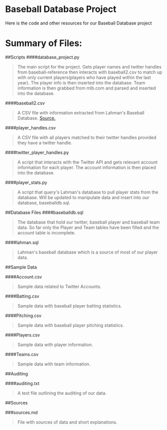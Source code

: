 # Baseball Database Project 

Here is the code and other resources for our Baseball Database project

# Summary of Files:

##Scripts
####database_project.py
  >The main script for the project. Gets player names and twitter handles from baseball-reference then interacts with baseball2.csv to match up with only current players(players who have played within the last year). The player info is then inserted into the database. Team information is then grabbed from mlb.com and parsed and inserted into the database.
  
####baseball2.csv
  >A CSV file with information extracted from Lahman's Baseball Database. [Source.](http://www.seanlahman.com/baseball-archive/statistics/)
  
####player_handles.csv
  >A CSV file with all players matched to their twitter handles provided they have a twitter handle.
  
####twitter_player_handles.py
  >A script that interacts with the Twitter API and gets relevant account information for each player. The account information is then placed into the database.
  
####player_stats.py
  >A script that query's Lahman's database to pull player stats from the database. Will be updated to manipulate data and insert into our database, baseballdb.sql.
  
##Database Files
####baseballdb.sql
  >The database that hold our twitter, baseball player and baseball team data. So far only the Player and Team tables have been filled and the account table is incomplete.

####lahman.sql
  >Lahman's baseball database which is a source of most of our player data.

##Sample Data

####Account.csv
  >Sample data related to Twitter Accounts.

####Batting.csv
  >Sample data with baseball player batting statistics.
  
####Pitching.csv
  >Sample data with baseball player pitching statistics.

####Players.csv
  >Sample data with player information.

####Teams.csv
  >Sample data with team information.
  
##Auditing

####auditing.txt
  >A text file outlining the auditing of our data.
  
##Sources

###sources.md
  >File with sources of data and short explanations.
